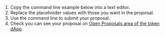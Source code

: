 1. Copy the command line example below into a text editor.
2. Replace the placeholder values with those you want in the proposal.
3. Use the command line to submit your proposal.
4. Check you can see your proposal on [Open Proposals area of the token dApp](https://token.fairground.wtf/governance).
